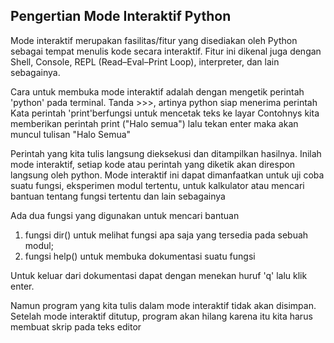 ## Pengertian Mode Interaktif Python

Mode interaktif merupakan fasilitas/fitur yang disediakan oleh Python sebagai tempat 
menulis kode secara interaktif. Fitur ini dikenal juga dengan Shell, Console, REPL 
(Read–Eval–Print Loop), interpreter, dan lain sebagainya. 

Cara untuk membuka mode interaktif adalah dengan mengetik perintah 'python' pada terminal.
Tanda >>>, artinya python siap menerima perintah
Kata perintah 'print'berfungsi untuk mencetak teks ke layar
Contohnys kita memberikan perintah 
    print ("Halo semua") lalu tekan enter
maka akan muncul tulisan "Halo Semua"

Perintah yang kita tulis langsung dieksekusi dan ditampilkan hasilnya. Inilah mode interaktif, 
setiap kode atau perintah yang diketik akan direspon langsung oleh python.
Mode interaktif ini dapat dimanfaatkan untuk uji coba suatu fungsi, eksperimen modul tertentu,
untuk kalkulator atau mencari bantuan tentang fungsi tertentu dan lain sebagainya

Ada dua fungsi yang digunakan untuk mencari bantuan
1. fungsi dir() untuk melihat fungsi apa saja yang tersedia pada sebuah modul;
2. fungsi help() untuk membuka dokumentasi suatu fungsi
 
Untuk keluar dari dokumentasi dapat dengan menekan huruf 'q' lalu klik enter.

Namun program yang kita tulis dalam mode interaktif tidak akan disimpan. Setelah mode interaktif 
ditutup, program akan hilang karena itu kita harus membuat skrip pada teks editor